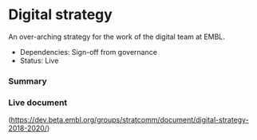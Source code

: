 # Digital strategy

An over-arching strategy for the work of the digital team at EMBL. 

- Dependencies: Sign-off from governance
- Status: Live

### Summary


### Live document

(https://dev.beta.embl.org/groups/stratcomm/document/digital-strategy-2018-2020/)
